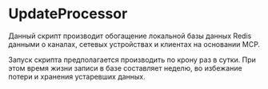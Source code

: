# UpdateProcessor

Данный скрипт производит обогащение локальной базы данных Redis данными о каналах, сетевых устройствах и клиентах на основании MCP.

Запуск скрипта предполагается производить по крону раз в сутки. При этом время жизни записи в базе составляет неделю, во избежание потери и хранения устаревших данных.